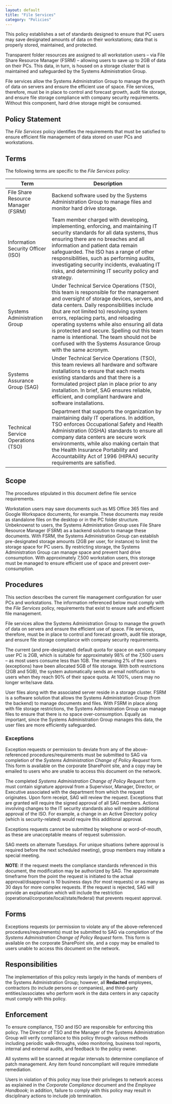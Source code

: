 ```yaml
---
layout: default
title: "File Services"
category: "Policies"
---
```

This policy establishes a set of standards designed to ensure that PC users may save designated amounts of data on their workstations; data that is properly stored, maintained, and protected. 

Transparent folder resources are assigned to all workstation users – via File Share Resource Manager (FSRM) – allowing users to save up to 2GB of data on their PCs. This data, in turn, is housed on a storage cluster that is maintained and safeguarded by the Systems Administration Group.

File services allow the Systems Administration Group to manage the growth of data on servers and ensure the efficient use of space. File services, therefore, must be in place to control and forecast growth, audit file storage, and ensure file storage compliance with company security requirements. Without this component, hard drive storage might be consumed.

## Policy Statement
The *File Services* policy identifies the requirements that must be satisfied to ensure efficient file management of data stored on user PCs and workstations.
## Terms
The following terms are specific to the *File Services* policy:

| **Term**                            | **Description**                                        |
| ------------------------------------| -------------------------------------------------------|
| File Share Resource Manager (FSRM)  | Backend software used by the Systems Administration Group to manage files and monitor hard drive storage. |
| Information Security Officer (ISO)  | Team member charged with developing, implementing, enforcing, and maintaining IT security standards for all data systems, thus ensuring there are no breaches and all information and patient data remain safeguarded. The ISO has a range of other responsibilities, such as performing audits, investigating security incidents, evaluating IT risks, and determining IT security policy and strategy. |
| Systems Administration Group       | Under Technical Service Operations (TSO), this team is responsible for the management and oversight of storage devices, servers, and data centers. Daily responsibilities include (but are not limited to) resolving system errors, replacing parts, and reloading operating systems while also ensuring all data is protected and secure. Spelling out this team name is intentional. The team should not be confused with the Systems Assurance Group with the same acronym. |
| Systems Assurance Group (SAG)       | Under Technical Service Operations (TSO), this team reviews all hardware and software installations to ensure that each meets existing standards and that there is a formulated project plan in place prior to any installation. In brief, SAG ensures reliable, efficient, and compliant hardware and software installations. |
| Technical Service Operations (TSO)  | Department that supports the organization by maintaining daily IT operations. In addition, TSO enforces Occupational Safety and Health Administration (OSHA) standards to ensure all company data centers are secure work environments, while also making certain that the Health Insurance Portability and Accountability Act of 1996 (HIPAA) security requirements are satisfied. |

## Scope
The procedures stipulated in this document define file service requirements.

Workstation users may save documents such as MS Office 365 files and Google Workspace documents, for example. These documents may reside as standalone files on the desktop or in the PC folder structure. Unbeknownst to users, the Systems Administration Group uses File Share Resource Manager (FSRM) as a backend solution to manage these documents. With FSRM, the Systems Administration Group can establish pre-designated storage amounts (2GB per user, for instance) to limit the storage space for PC users. By restricting storage, the Systems Administration Group can manage space and prevent hard drive consumption. With approximately 7,500 workstation users, this storage must be managed to ensure efficient use of space and prevent over-consumption.

## Procedures
This section describes the current file management configuration for user PCs and workstations. The information referenced below must comply with the *File Services* policy, requirements that exist to ensure safe and efficient file management.

File services allow the Systems Administration Group to manage the growth of data on servers and ensure the efficient use of space. File services, therefore, must be in place to control and forecast growth, audit file storage, and ensure file storage compliance with company security requirements.

The current (and pre-designated) default quota for space on each company user PC is 2GB, which is suitable for approximately 98% of the 7,500 users – as most users consume less than 1GB. The remaining 2% of the users (exceptions) have been allocated 5GB of file storage. With both restrictions (2GB and 5GB), the system automatically sends an email notification to users when they reach 90% of their space quota. At 100%, users may no longer write/save data.

User files along with the associated server reside in a storage cluster. FSRM is a software solution that allows the Systems Administration Group (from the backend) to manage documents and files. With FSRM in place along with file storage restrictions, the Systems Administration Group can manage files to ensure that there is no space over-consumption. Equally as important, since the Systems Administration Group manages this data, the user files are more efficiently safeguarded.

### Exceptions
Exception requests or permission to deviate from any of the above-referenced procedures/requirements must be submitted to SAG via completion of the *Systems Administration Change of Policy Request* form. This form is available on the corporate SharePoint site, and a copy may be emailed to users who are unable to access this document on the network.

The completed *Systems Administration Change of Policy Request* form must contain signature approval from a Supervisor, Manager, Director, or Executive associated with the department from which the request originates. Upon form receipt, SAG will review the request. Exceptions that are granted will require the signed approval of all SAG members. Actions involving changes to the IT security standards also will require additional approval of the ISO. For example, a change in an Active Directory policy (which is security-related) would require this additional approval.

Exceptions requests cannot be submitted by telephone or word-of-mouth, as these are unacceptable means of request submission.

SAG meets on alternate Tuesdays. For unique situations (where approval is required before the next scheduled meeting), group members may initiate a special meeting.

**NOTE**:
If the request meets the compliance standards referenced in this document, the modification may be authorized by SAG. The approximate timeframe from the point the request is initiated to the actual approval/disapproval is 10 business days (for most requests) or as many as 30 days for more complex requests. If the request is rejected, SAG will provide an explanation which will include the restriction (operational/corporate/local/state/federal) that prevents request approval.

## Forms
Exceptions requests (or permission to violate any of the above-referenced procedures/requirements) must be submitted to SAG via completion of the *Systems Administration Change of Policy Request* form. This form is available on the corporate SharePoint site, and a copy may be emailed to users unable to access this document on the network. 

## Responsibilities
The implementation of this policy rests largely in the hands of members of the Systems Administration Group; however, all **Redacted** employees, contractors (to include persons or companies), and third-party entities/associates who perform work in the data centers in any capacity must comply with this policy.   

## Enforcement
To ensure compliance, TSO and ISO are responsible for enforcing this policy.
The Director of TSO and the Manager of the Systems Administration Group will verify compliance to this policy through various methods including periodic walk-throughs, video monitoring, business tool reports, internal and external audits, and feedback to the policy owner.

All systems will be scanned at regular intervals to determine compliance of patch management. Any item found noncompliant will require immediate remediation.

Users in violation of this policy may lose their privileges to network access as explained in the *Corporate Compliance* document and the *Employee Handbook*; in addition, failure to comply with this policy may result in disciplinary actions to include job termination.





